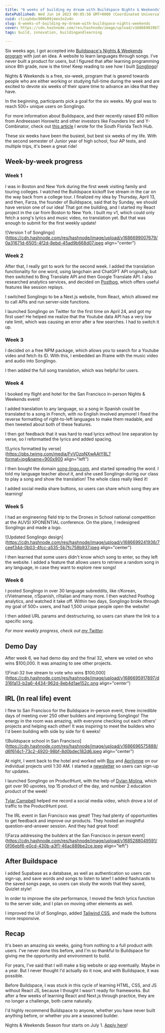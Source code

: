 ```yaml
---
title: "6 weeks of building my dream with Buildspace Nights & Weekends"
datePublished: Wed Jun 14 2023 00:05:50 GMT+0000 (Coordinated Universal Time)
cuid: cliuybdac000b09jmeo3o2u4n
slug: 6-weeks-of-building-my-dream-with-buildspace-nights-weekends
cover: https://cdn.hashnode.com/res/hashnode/image/upload/v1686698398738/275214d3-b95b-4119-8aef-5d4fb98dfd93.jpeg
tags: build, innovation, buildingandlearning

---
```


Six weeks ago, I got accepted into [Buildspace's Nights & Weekends program](https://buildspace.so/) with just an idea. A website to learn languages through songs. I've never built a product for users, but I figured that after learning programming since 8th grade, now is the time! Keep reading to see how I built [Songlingo](http://song-lingo.com)!

Nights & Weekends is a free, six-week, program that is geared towards people who are either working or studying full-time during the week and are excited to devote six weeks of their spare time to advance an idea that they have.

In the beginning, participants pick a goal for the six weeks. My goal was to reach 500+ unique users on Songlingo.

For more information about Buildspace, and their recently raised $10 million from Andreessen Horowitz and other investors like Founders Inc and Y-Combinator, check out [this article](https://techhubsouthflorida.org/former-south-floridian-farza-majeed-raised-10m-backed-by-andreesseen-horowitz-now-helping-others-ideas-come-to-life/) I wrote for the South Florida Tech Hub.

These six weeks have been the busiest, but best six weeks of my life. With the second semester of Junior year of high school, four AP tests, and multiple trips, it's been a great ride!

## Week-by-week progress

### Week 1

I was in Boston and New York during the first week visiting family and touring colleges. I watched the Buildspace kickoff live stream in the car on the way back from a college tour. I finalized my idea by Thursday, April 13, and then, Farza, the founder of Buildspace, said that by Sunday, we should have version one of our idea! That got me building, and I started my React project in the car from Boston to New York. I built my v1, which could only fetch a song's lyrics and music video, no translation yet. But that was enough to submit for the first weekly update!

![Version 1 of Songlingo](https://cdn.hashnode.com/res/hashnode/image/upload/v1686699007679/0a31671d-6505-4f2d-8ebd-45ad9b668d07.jpeg align="center")

### Week 2

After that, I really got to work for the second week. I added the translation functionality for one word, using langchain and ChatGPT API originally, but then switched to Bing Translate API and then Google Translate API. I also researched analytics services, and decided on [Posthog](https://posthog.com/), which offers useful features like session replays.

I switched Songlingo to be a Next.js website, from React, which allowed me to call APIs and run server-side functions.

I launched Songlingo on Twitter for the first time on April 24, and got my first user! He helped me realize that the Youtube data API has a very low rate limit, which was causing an error after a few searches. I had to switch it up.

### Week 3

I decided on a free NPM package, which allows you to search for a Youtube video and fetch its ID. With this, I embedded an Iframe with the music video and audio into Songlingo.

I then added the full song translation, which was helpful for users.

### Week 4

I booked my flight and hotel for the San Francisco in-person Nights & Weekends event!

I added translation to any language, so a song in Spanish could be translated to a song in French, with no English involved anymore! I fixed the reverse formatting of right-to-left languages to make them readable, and then tweeted about both of these features.

I then got feedback that it was hard to read lyrics without line separation by verse, so I reformatted the lyrics and added spacing.

![Lyrics formatted by verse](https://pbs.twimg.com/media/FvVOzpNXwAAtY8L?format=jpg&name=900x900 align="left")

I then bought the domain [song-lingo.com](http://song-lingo.com), and started spreading the word. I told my language teacher about it, and she used Songlingo during our class to play a song and show the translation! The whole class really liked it!

I added social media share buttons, so users can share which song they are learning!

### Week 5

I had an engineering field trip to the Drones in School national competition at the AUVSI XPONENTIAL conference. On the plane, I redesigned Songlingo and made a logo.

![Updated Songlingo design](https://cdn.hashnode.com/res/hashnode/image/upload/v1686699241936/7ceef34d-0b03-4fcc-a535-5b7fc758b937.jpeg align="center")

I then learned that some users didn't know which song to enter, so they left the website. I added a feature that allows users to retrieve a random song in any language, in case they want to explore new songs!

### Week 6

I posted Songlingo in over 30 language subreddits, like r/Korean, r/Vietnamese, r/Spanish, r/Italian and many more. I then watched Posthog analytics, and watched it take off. Within two days, Songlingo broke through my goal of 500+ users, and had 1,500 unique people open the website!

I then added URL params and destructuring, so users can share the link to a specific song.

*For more weekly progress, check out* [*my Twitter*](https://twitter.com/adamcandoit)*.*

## Demo Day

After week 6, we had demo day and the final 32, where we voted on who wins $100,000. It was amazing to see other projects.

![Final-32 live stream to vote who wins $100,000](https://cdn.hashnode.com/res/hashnode/image/upload/v1686695917897/d316fa13-b2a6-4434-962d-8eb4d1ae152c.png align="center")

## IRL (In real life) event

I flew to San Francisco for the Buildspace in-person event, three incredible days of meeting over 250 other builders and improving Songlingo! The energy in the room was amazing, with everyone checking out each others' projects and helping each other! It was inspiring to meet the builders who I'd been building with side by side for 6 weeks!

![Buildspace school in San Francisco](https://cdn.hashnode.com/res/hashnode/image/upload/v1686696575888/d6f614c1-73c2-4920-98bf-8d0bdec182d6.jpeg align="center")

At night, I went back to the hotel and worked with [Rox](https://twitter.com/RoxCodes) and [Aprilynne](https://twitter.com/AprilynneAlter) on our individual projects until 1:30 AM. I started a [newsletter](https://songlingo.beehiiv.com/subscribe) so users can sign-up for updates.

I launched Songlingo on ProductHunt, with the help of [Dylan Molina](https://twitter.com/dxlantxch), which got over 90 upvotes, top 15 product of the day, and number 2 education product of the week!

[Tylar Campbell](https://twitter.com/StoneAgeTc) helped me record a social media video, which drove a lot of traffic to the ProductHunt post.

The IRL event in San Francisco was great! They had plenty of opportunities to get feedback and improve our products. They hosted an insightful question-and-answer session. And they had great food!

![Farza addressing the builders at the San Francisco in person event](https://cdn.hashnode.com/res/hashnode/image/upload/v1685288049591/0f06ebf6-e0cd-430b-a3f1-46ac889be2ce.jpeg align="left")

## After Buildspace

I added Supabase as a database, as well as authentication so users can sign-up, and save words and songs to listen to later! I added flashcards to the saved songs page, so users can study the words that they saved, Quizlet style!

In order to improve the site performance, I moved the fetch lyrics function to the server side, and I plan on moving other elements as well.

I improved the UI of Songlingo, added [Tailwind CSS](https://tailwindcss.com/), and made the buttons more responsive.

## Recap

It's been an amazing six weeks, going from nothing to a full product with users. I've never done this before, and I'm so thankful to Buildspace for giving me the opportunity and environment to build.

For years, I've said that I will make a big website or app eventually. Maybe in a year. But I never thought I'd actually do it now, and with Buildspace, it was possible.

Before Buildspace, I was stuck in this cycle of learning HTML, CSS, and JS without React JS, because I thought I wasn't ready for frameworks. But after a few weeks of learning React and Next.js through practice, they are no longer a challenge, both came naturally.

I'd highly recommend Buildspace to anyone, whether you have never built anything before, or whether you are a seasoned builder.

Nights & Weekends Season four starts on July 1. [Apply here](http://buildspace.so)!